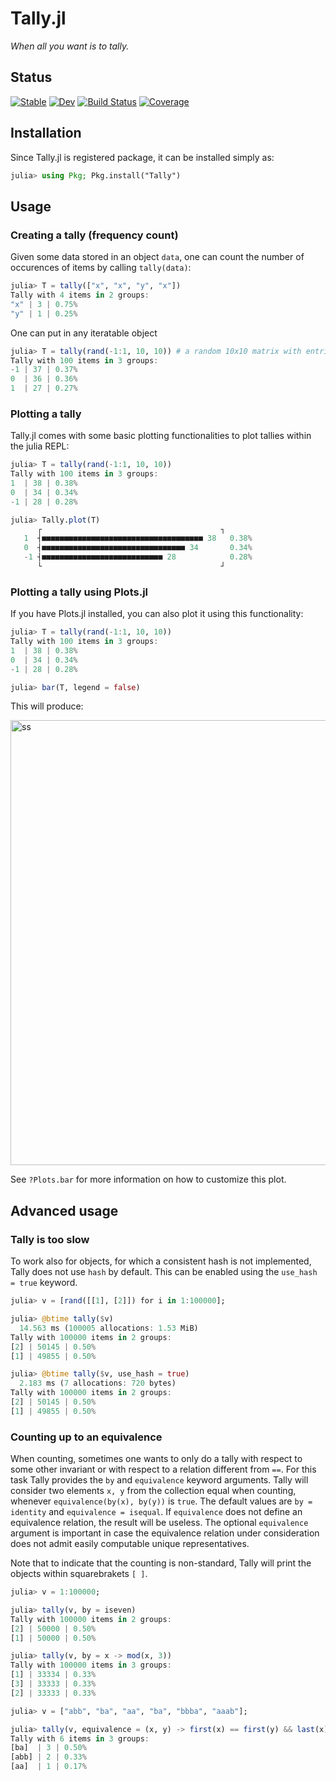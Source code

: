 # Tally.jl

*When all you want is to tally.*

## Status

[![Stable](https://img.shields.io/badge/docs-stable-blue.svg)](https://thofma.github.io/Tally.jl/stable/)
[![Dev](https://img.shields.io/badge/docs-dev-blue.svg)](https://thofma.github.io/Tally.jl/dev/)
[![Build Status](https://github.com/thofma/Tally.jl/actions/workflows/CI.yml/badge.svg?branch=master)](https://github.com/thofma/Tally.jl/actions/workflows/CI.yml?query=branch%3Amaster)
[![Coverage](https://codecov.io/gh/thofma/Tally.jl/branch/master/graph/badge.svg)](https://codecov.io/gh/thofma/Tally.jl)

## Installation

Since Tally.jl is registered package, it can be installed simply as:
```julia
julia> using Pkg; Pkg.install("Tally")
```

## Usage

### Creating a tally (frequency count)

Given some data stored in an object `data`, one can count the number of occurences of items by calling `tally(data)`:

```julia
julia> T = tally(["x", "x", "y", "x"])
Tally with 4 items in 2 groups:
"x" | 3 | 0.75%
"y" | 1 | 0.25%
```

One can put in any iteratable object

```julia
julia> T = tally(rand(-1:1, 10, 10)) # a random 10x10 matrix with entries in [-1, 0, 1]
Tally with 100 items in 3 groups:
-1 | 37 | 0.37%
0  | 36 | 0.36%
1  | 27 | 0.27%
```

### Plotting a tally

Tally.jl comes with some basic plotting functionalities to plot tallies within the julia REPL:

```julia
julia> T = tally(rand(-1:1, 10, 10))
Tally with 100 items in 3 groups:
1  | 38 | 0.38%
0  | 34 | 0.34%
-1 | 28 | 0.28%

julia> Tally.plot(T)
      ┌                                        ┐
   1  ┤■■■■■■■■■■■■■■■■■■■■■■■■■■■■■■■■■■■■ 38   0.38%
   0  ┤■■■■■■■■■■■■■■■■■■■■■■■■■■■■■■■■ 34       0.34%
   -1 ┤■■■■■■■■■■■■■■■■■■■■■■■■■■■ 28            0.28%
      └                                        ┘
```

### Plotting a tally using Plots.jl

If you have Plots.jl installed, you can also plot it using this functionality:

```julia
julia> T = tally(rand(-1:1, 10, 10))
Tally with 100 items in 3 groups:
1  | 38 | 0.38%
0  | 34 | 0.34%
-1 | 28 | 0.28%

julia> bar(T, legend = false)
```

This will produce:

<img width="712" alt="ss" src="https://user-images.githubusercontent.com/11231648/204161394-27f392ea-3b97-4626-8b53-e0f506bd4e23.png">

See `?Plots.bar` for more information on how to customize this plot.

## Advanced usage

### Tally is too slow

To work also for objects, for which a consistent hash is not implemented, Tally does not use `hash` by default. This can be enabled using the `use_hash = true` keyword.

```julia
julia> v = [rand([[1], [2]]) for i in 1:100000];

julia> @btime tally($v)
  14.563 ms (100005 allocations: 1.53 MiB)
Tally with 100000 items in 2 groups:
[2] | 50145 | 0.50%
[1] | 49855 | 0.50%

julia> @btime tally($v, use_hash = true)
  2.183 ms (7 allocations: 720 bytes)
Tally with 100000 items in 2 groups:
[2] | 50145 | 0.50%
[1] | 49855 | 0.50%
```

### Counting up to an equivalence

When counting, sometimes one wants to only do a tally with respect to some other invariant or with respect to a relation different from `==`. For this task Tally provides the `by` and `equivalence` keyword arguments. Tally will consider two elements `x, y` from the collection equal when counting, whenever `equivalence(by(x), by(y))` is `true`. The default values are `by = identity` and `equivalence = isequal`. If `equivalence` does not define an equivalence relation, the result will be useless. The optional `equivalence` argument is important in case the equivalence relation under consideration does not admit easily computable unique representatives.

Note that to indicate that the counting is non-standard, Tally will print the objects within squarebrakets `[ ]`. 

```julia
julia> v = 1:100000;

julia> tally(v, by = iseven)
Tally with 100000 items in 2 groups:
[2] | 50000 | 0.50%
[1] | 50000 | 0.50%

julia> tally(v, by = x -> mod(x, 3))
Tally with 100000 items in 3 groups:
[1] | 33334 | 0.33%
[3] | 33333 | 0.33%
[2] | 33333 | 0.33%

julia> v = ["abb", "ba", "aa", "ba", "bbba", "aaab"];

julia> tally(v, equivalence = (x, y) -> first(x) == first(y) && last(x) == last(y))
Tally with 6 items in 3 groups:
[ba]  | 3 | 0.50%
[abb] | 2 | 0.33%
[aa]  | 1 | 0.17%
```

